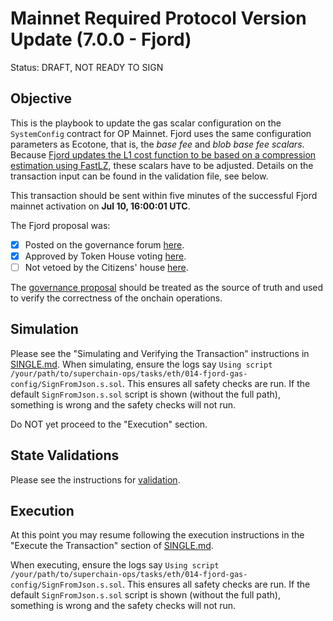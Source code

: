 # Mainnet Required Protocol Version Update (7.0.0 - Fjord)

Status: DRAFT, NOT READY TO SIGN

## Objective

This is the playbook to update the gas scalar configuration on the `SystemConfig` contract for OP Mainnet.
Fjord uses the same configuration parameters as Ecotone, that is, the _base fee_ and _blob base fee scalars_.
Because [Fjord updates the L1 cost function to be based on a compression estimation using FastLZ](https://github.com/ethereum-optimism/specs/blob/main/specs/fjord/exec-engine.md#fees),
these scalars have to be adjusted.
Details on the transaction input can be found in the validation file, see below.

This transaction should be sent within five minutes of the successful Fjord mainnet activation on **Jul 10, 16:00:01 UTC**.

The Fjord proposal was:

- [x] Posted on the governance forum [here](https://gov.optimism.io/t/upgrade-proposal-9-fjord-network-upgrade/8236).
- [x] Approved by Token House voting [here](https://vote.optimism.io/proposals/19894803675554157870919000647998468859257602050917884642551010462863037711179).
- [ ] Not vetoed by the Citizens' house [here](https://snapshot.org/#/citizenshouse.eth/proposal/0x14336dfcb086279e47ef8fffbd6282984d392f1b9eaf22f76547210df6451c43).

The [governance proposal](https://gov.optimism.io/t/upgrade-proposal-9-fjord-network-upgrade/8236) should be treated as the source of truth and used to verify the correctness of the onchain operations.

## Simulation

Please see the "Simulating and Verifying the Transaction" instructions in [SINGLE.md](../../../SINGLE.md).
When simulating, ensure the logs say `Using script /your/path/to/superchain-ops/tasks/eth/014-fjord-gas-config/SignFromJson.s.sol`.
This ensures all safety checks are run. If the default `SignFromJson.s.sol` script is shown
(without the full path), something is wrong and the safety checks will not run.

Do NOT yet proceed to the "Execution" section.

## State Validations

Please see the instructions for [validation](./VALIDATION.md).

## Execution

At this point you may resume following the execution instructions in the "Execute the Transaction" section of [SINGLE.md](../../../SINGLE.md).

When executing, ensure the logs say `Using script /your/path/to/superchain-ops/tasks/eth/014-fjord-gas-config/SignFromJson.s.sol`.
This ensures all safety checks are run. If the default `SignFromJson.s.sol` script is shown
(without the full path), something is wrong and the safety checks will not run.
